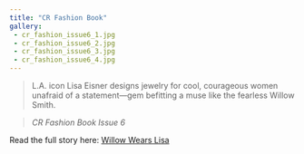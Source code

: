 ```yaml
---
title: "CR Fashion Book"
gallery:
 - cr_fashion_issue6_1.jpg
 - cr_fashion_issue6_2.jpg
 - cr_fashion_issue6_3.jpg
 - cr_fashion_issue6_4.jpg
---
```

 > L.A. icon Lisa Eisner designs jewelry for cool, courageous women unafraid of a statement—gem befitting a muse like the fearless Willow Smith.

 > <cite>CR Fashion Book Issue 6</cite>

Read the full story here: [Willow Wears Lisa](http://www.crfashionbook.com/book/willow-smith-lisa-eisner/)


